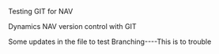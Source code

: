 Testing GIT for NAV

Dynamics NAV version control with GIT




Some updates in the file to test Branching----This is to trouble